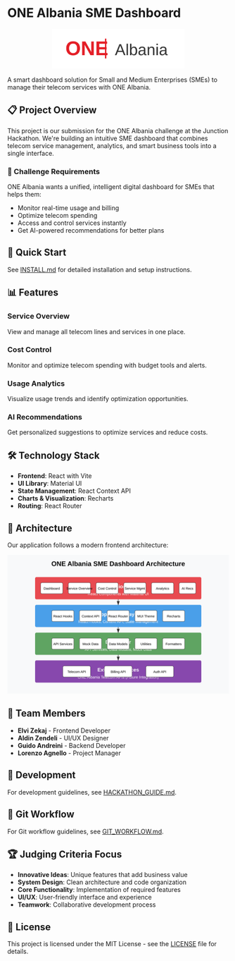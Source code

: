 # ONE Albania SME Dashboard

<p align="center">
  <img src="public/one-albania-logo.svg" alt="ONE Albania Logo" width="300">
</p>

A smart dashboard solution for Small and Medium Enterprises (SMEs) to manage their telecom services with ONE Albania.

## 📋 Project Overview

This project is our submission for the ONE Albania challenge at the Junction Hackathon. We're building an intuitive SME dashboard that combines telecom service management, analytics, and smart business tools into a single interface.

### 🎯 Challenge Requirements

ONE Albania wants a unified, intelligent digital dashboard for SMEs that helps them:
- Monitor real-time usage and billing
- Optimize telecom spending
- Access and control services instantly
- Get AI-powered recommendations for better plans

## 🚀 Quick Start

See [INSTALL.md](INSTALL.md) for detailed installation and setup instructions.

## 📊 Features

### Service Overview
View and manage all telecom lines and services in one place.

### Cost Control
Monitor and optimize telecom spending with budget tools and alerts.

### Usage Analytics
Visualize usage trends and identify optimization opportunities.

### AI Recommendations
Get personalized suggestions to optimize services and reduce costs.

## 🛠️ Technology Stack

- **Frontend**: React with Vite
- **UI Library**: Material UI
- **State Management**: React Context API
- **Charts & Visualization**: Recharts
- **Routing**: React Router

## 🧠 Architecture

Our application follows a modern frontend architecture:

![Architecture Diagram](public/architecture-diagram.svg)

## 👥 Team Members

- **Elvi Zekaj** - Frontend Developer
- **Aldin Zendeli** - UI/UX Designer
- **Guido Andreini** - Backend Developer
- **Lorenzo Agnello** - Project Manager

## 📝 Development

For development guidelines, see [HACKATHON_GUIDE.md](HACKATHON_GUIDE.md).

## 🔄 Git Workflow

For Git workflow guidelines, see [GIT_WORKFLOW.md](GIT_WORKFLOW.md).

## 🏆 Judging Criteria Focus

- **Innovative Ideas**: Unique features that add business value
- **System Design**: Clean architecture and code organization
- **Core Functionality**: Implementation of required features
- **UI/UX**: User-friendly interface and experience
- **Teamwork**: Collaborative development process

## 📄 License

This project is licensed under the MIT License - see the [LICENSE](LICENSE) file for details.
